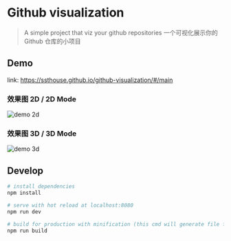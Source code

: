 # Github visualization

> A simple project that viz your github repositories
> 一个可视化展示你的 Github 仓库的小项目

## Demo

link:  https://ssthouse.github.io/github-visualization/#/main

### 效果图 2D / 2D Mode

![demo 2d](https://raw.githubusercontent.com/ssthouse/d3-blog/master/github-visualization/img/visual-github-repo.gif)

### 效果图 3D / 3D Mode

![demo 3d](https://raw.githubusercontent.com/ssthouse/d3-blog/master/github-visualization/img/3D-effect.gif)

## Develop

```bash
# install dependencies
npm install

# serve with hot reload at localhost:8080
npm run dev

# build for production with minification (this cmd will generate file for github page  ==> in `docs` folder)
npm run build
```
